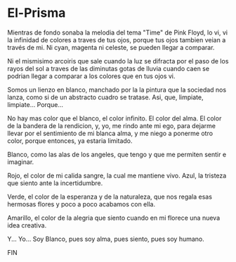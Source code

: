 # El-Prisma

Mientras de fondo sonaba la melodia del tema "Time"
de Pink Floyd, lo vi, vi la infinidad de colores a traves
de tus ojos, porque tus ojos tambien veian a través de mi.
Ni cyan, magenta ni celeste, se pueden llegar a comparar.

Ni el mismisimo arcoiris que sale cuando la luz se difracta
por el paso de los rayos del sol a traves de las diminutas
gotas de lluvia cuando caen se podrian llegar a comparar 
a los colores que en tus ojos vi.

Somos un lienzo en blanco, manchado por la la pintura que la
sociedad nos lanza, como si de un abstracto cuadro se tratase.
Asi, que, limpiate, limpiate... Porque...

No hay mas color que el blanco, el color infinito.
El color del alma.
El color de la bandera de la rendicion, y, yo, me rindo
ante mi ego, para dejarme llevar por el sentimiento de
mi blanca alma, y me niego a ponerme otro color, porque
entonces, ya estaria limitado.

Blanco, como las alas de los angeles, que tengo y que me
permiten sentir e imaginar.

Rojo, el color de mi calida sangre, la cual me mantiene vivo.
Azul, la tristeza que siento ante la incertidumbre.

Verde, el color de la esperanza y de la naturaleza, que nos
regala esas hermosas flores y poco a poco acabamos con ella.

Amarillo, el color de la alegria que siento cuando en mi
florece una nueva idea creativa.

Y...
Yo...
Soy Blanco, pues soy alma, pues siento, pues soy humano.

FIN
